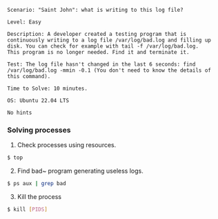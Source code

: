 ```
Scenario: "Saint John": what is writing to this log file?

Level: Easy

Description: A developer created a testing program that is continuously writing to a log file /var/log/bad.log and filling up disk. You can check for example with tail -f /var/log/bad.log.
This program is no longer needed. Find it and terminate it.

Test: The log file hasn't changed in the last 6 seconds: find /var/log/bad.log -mmin -0.1 (You don't need to know the details of this command).

Time to Solve: 10 minutes.

OS: Ubuntu 22.04 LTS

No hints
```

### Solving processes

1. Check processes using resources.
```bash
$ top
```

2. Find bad~ program generating useless logs.
```bash
$ ps aux | grep bad
```

3. Kill the process
```bash
$ kill [PIDS]
```
